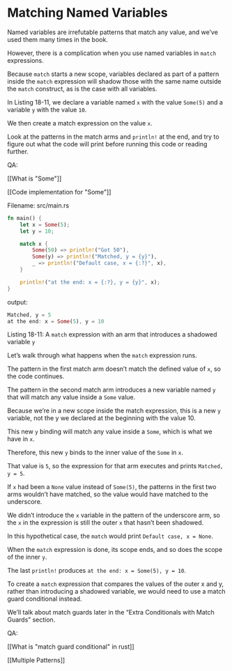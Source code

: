 # Matching Named Variables

Named variables are irrefutable patterns that match any value, and we’ve used them many times in the book.

However, there is a complication when you use named variables in `match` expressions.

Because `match` starts a new scope, variables declared as part of a pattern inside the `match` expression will shadow those with the same name outside the `match` construct, as is the case with all variables.

In Listing 18-11, we declare a variable named `x` with the value `Some(5)` and a variable `y` with the value `10`.

We then create a match expression on the value `x`.

Look at the patterns in the match arms and `println!` at the end, and try to figure out what the code will print before running this code or reading further.


QA:

[[What is "Some"]]

[[Code implementation for "Some"]]

Filename: src/main.rs

```rust
fn main() {
    let x = Some(5);
    let y = 10;

    match x {
        Some(50) => println!("Got 50"),
        Some(y) => println!("Matched, y = {y}"),
        _ => println!("Default case, x = {:?}", x),
    }

    println!("at the end: x = {:?}, y = {y}", x);
}
```

output:

```rust
Matched, y = 5
at the end: x = Some(5), y = 10
```

Listing 18-11: A `match` expression with an arm that introduces a shadowed variable `y`

Let’s walk through what happens when the `match` expression runs.

The pattern in the first match arm doesn’t match the defined value of `x`, so the code continues.



The pattern in the second match arm introduces a new variable named `y` that will match any value inside a `Some` value.

Because we’re in a new scope inside the match expression, this is a new `y` variable, not the y we declared at the beginning with the value 10.

This new `y` binding will match any value inside a `Some`, which is what we have in `x`.

Therefore, this new `y` binds to the inner value of the `Some` in `x`.

That value is `5`, so the expression for that arm executes and prints `Matched, y = 5`.



If `x` had been a `None` value instead of `Some(5)`, the patterns in the first two arms wouldn’t have matched, so the value would have matched to the underscore.

We didn’t introduce the `x` variable in the pattern of the underscore arm, so the `x` in the expression is still the outer `x` that hasn’t been shadowed.

In this hypothetical case, the `match` would print `Default case, x = None`.



When the `match` expression is done, its scope ends, and so does the scope of the inner `y`.

The last `println!` produces `at the end: x = Some(5), y = 10`.



To create a `match` expression that compares the values of the outer x and y, rather than introducing a shadowed variable, we would need to use a match guard conditional instead.

We’ll talk about match guards later in the “Extra Conditionals with Match Guards” section.

QA:

[[What is "match guard conditional" in rust]]



[[Multiple Patterns]]
